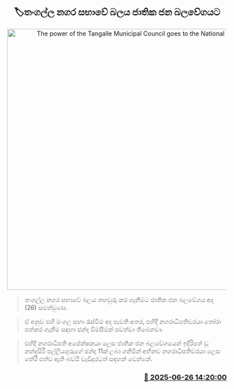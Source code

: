 <p align='center'><b><h2 align='center' title='The power of the Tangalle Municipal Council goes to the National People's Power'>🏷තංගල්ල නගර සභාවේ බලය ජාතික ජන බලවේගයට</h2></b></p>
<p align='center'><img src='https://helakuru.sgp1.cdn.digitaloceanspaces.com/esana/images/lib/npp-399388.jpg' width='600' alt='The power of the Tangalle Municipal Council goes to the National People's Power'></p>

> තංගල්ල නගර සභාවේ බලය තහවුරු කර ගැනීමට ජාතික ජන බලවේගය අද (26) සමත්වුණා.

> ඒ අනුව එහි මංගල සභා රැස්වීම අද පැවති අතර, එහිදී නගරාධිපතිවරයා තෝරා පත්කර ගැනීම සඳහා ඡන්ද විමසීමක් පවත්වා තිබෙනවා.

> එහිදී නගරාධිපති අපේක්ෂකයා ලෙස ජාතික ජන බලවේගයෙන් ඉදිරිපත් වූ නන්දසිරි පල්ලියගුරුගේ ඡන්ද 11ක් ලබා ගනිමින් අභිනව නගරාධිපතිවරයා ලෙස තේරී පත්ව ඇති බවයි වැඩිදුරටත් සඳහන් වෙන්නේ.



<h3 align='right'><a href='https://www.helakuru.lk/esana/p/111372/'>📅 2025-06-26 14:20:00</a></h3>
